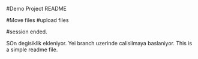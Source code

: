 #Demo Project README

#Move files
#upload files

#session ended.

SOn degisiklik ekleniyor. Yei branch uzerinde calisilmaya baslaniyor.
This is a simple readme file.